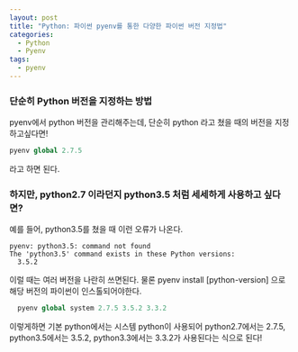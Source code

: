 ```yaml
---
layout: post
title: "Python: 파이썬 pyenv를 통한 다양한 파이썬 버전 지정법"
categories:
  - Python
  - Pyenv
tags: 
  - pyenv
---
```


### 단순히 Python 버전을 지정하는 방법
pyenv에서 python 버전을 관리해주는데, 단순히 python 라고 쳤을 때의 버전을 지정하고싶다면!

```python
pyenv global 2.7.5
```
라고 하면 된다.

### 하지만, python2.7 이라던지 python3.5 처럼 세세하게 사용하고 싶다면?
예를 들어, python3.5를 쳤을 때 이런 오류가 나온다.

```
pyenv: python3.5: command not found
The 'python3.5' command exists in these Python versions:
  3.5.2
``` 

이럴 때는 여러 버전을 나란히 쓰면된다. 물론 pyenv install [python-version] 으로 해당 버전의 파이썬이 인스톨되어야한다.
```python
  pyenv global system 2.7.5 3.5.2 3.3.2
```
  
이렇게하면 기본 python에서는 시스템 python이 사용되어 python2.7에서는 2.7.5, python3.5에서는 3.5.2, python3.3에서는 3.3.2가 사용된다는 식으로 된다!
